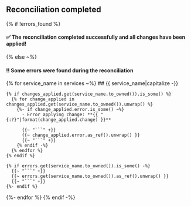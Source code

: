 ## Reconciliation completed
{% if !errors_found %}
  #### ✅ The reconciliation completed successfully and all changes have been applied!
{% else ~%}
  #### ‼️ Some errors were found during the reconciliation
  {% for service_name in services ~%}
    ## {{ service_name|capitalize -}}

    {% if changes_applied.get(service_name.to_owned()).is_some() %}
      {% for change_applied in changes_applied.get(service_name.to_owned()).unwrap() %}
        {%- if change_applied.error.is_some() ~%}
          - Error applying change: **{{ "{:?}"|format(change_applied.change) }}**

          {{~ "```" +}}
          {{~ change_applied.error.as_ref().unwrap() }}
          {{~ "```" +}}
        {% endif -%}
      {% endfor %}
    {% endif %}

    {% if errors.get(service_name.to_owned()).is_some() -%}
      {{~ "```" +}}
      {{~ errors.get(service_name.to_owned()).as_ref().unwrap() }}
      {{~ "```" +}}
    {%- endif %}
  {%- endfor %}
{% endif -%}
